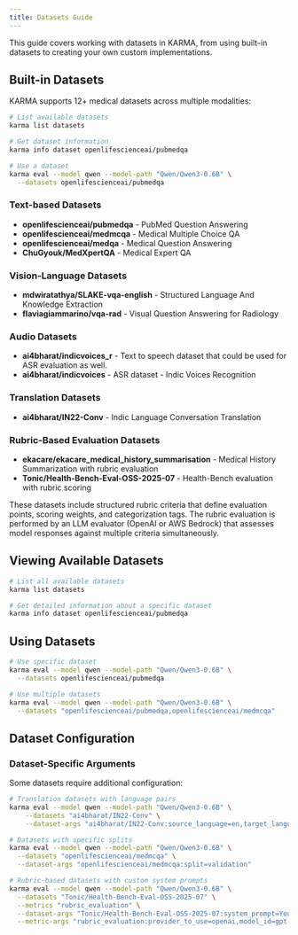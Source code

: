 ```yaml
---
title: Datasets Guide
---
```


This guide covers working with datasets in KARMA, from using built-in datasets to creating your own custom implementations.

## Built-in Datasets

KARMA supports 12+ medical datasets across multiple modalities:

```bash
# List available datasets
karma list datasets

# Get dataset information
karma info dataset openlifescienceai/pubmedqa

# Use a dataset
karma eval --model qwen --model-path "Qwen/Qwen3-0.6B" \
  --datasets openlifescienceai/pubmedqa
```


### Text-based Datasets

- **openlifescienceai/pubmedqa** - PubMed Question Answering
- **openlifescienceai/medmcqa** - Medical Multiple Choice QA
- **openlifescienceai/medqa** - Medical Question Answering
- **ChuGyouk/MedXpertQA** - Medical Expert QA

### Vision-Language Datasets

- **mdwiratathya/SLAKE-vqa-english** - Structured Language And Knowledge Extraction
- **flaviagiammarino/vqa-rad** - Visual Question Answering for Radiology

### Audio Datasets

- **ai4bharat/indicvoices_r** - Text to speech dataset that could be used for ASR evaluation as well.
- **ai4bharat/indicvoices** - ASR dataset - Indic Voices Recognition

### Translation Datasets

- **ai4bharat/IN22-Conv** - Indic Language Conversation Translation

### Rubric-Based Evaluation Datasets

- **ekacare/ekacare_medical_history_summarisation** - Medical History Summarization with rubric evaluation
- **Tonic/Health-Bench-Eval-OSS-2025-07** - Health-Bench evaluation with rubric scoring

These datasets include structured rubric criteria that define evaluation points, scoring weights, and categorization tags. The rubric evaluation is performed by an LLM evaluator (OpenAI or AWS Bedrock) that assesses model responses against multiple criteria simultaneously.

## Viewing Available Datasets

```bash
# List all available datasets
karma list datasets

# Get detailed information about a specific dataset
karma info dataset openlifescienceai/pubmedqa
```

## Using Datasets

```bash
# Use specific dataset
karma eval --model qwen --model-path "Qwen/Qwen3-0.6B" \
  --datasets openlifescienceai/pubmedqa

# Use multiple datasets
karma eval --model qwen --model-path "Qwen/Qwen3-0.6B" \
  --datasets "openlifescienceai/pubmedqa,openlifescienceai/medmcqa"
```

## Dataset Configuration

### Dataset-Specific Arguments

Some datasets require additional configuration:

```bash
# Translation datasets with language pairs
karma eval --model qwen --model-path "Qwen/Qwen3-0.6B" \
    --datasets "ai4bharat/IN22-Conv" \
    --dataset-args "ai4bharat/IN22-Conv:source_language=en,target_language=hi"

# Datasets with specific splits
karma eval --model qwen --model-path "Qwen/Qwen3-0.6B" \
  --datasets "openlifescienceai/medmcqa" \
  --dataset-args "openlifescienceai/medmcqa:split=validation"

# Rubric-based datasets with custom system prompts
karma eval --model qwen --model-path "Qwen/Qwen3-0.6B" \
  --datasets "Tonic/Health-Bench-Eval-OSS-2025-07" \
  --metrics "rubric_evaluation" \
  --dataset-args "Tonic/Health-Bench-Eval-OSS-2025-07:system_prompt=You are a medical expert assistant" \
  --metric-args "rubric_evaluation:provider_to_use=openai,model_id=gpt-4o-mini,batch_size=5"
```
